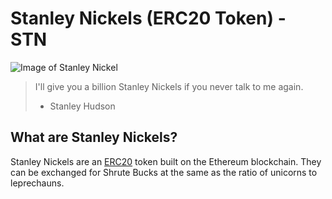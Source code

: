 # Stanley Nickels (ERC20 Token) - STN

![Image of Stanley Nickel](https://static.wikia.nocookie.net/theoffice/images/2/21/StanleyNickel.jpg/revision/latest/scale-to-width-down/200?cb=20100127201654)

> I'll give you a billion Stanley Nickels if you never talk to me again.
>
> - Stanley Hudson

## What are Stanley Nickels?

Stanley Nickels are an [ERC20](https://ethereum.org/en/developers/docs/standards/tokens/erc-20/) token built on the Ethereum blockchain. They can be exchanged for Shrute Bucks at the same as the ratio of unicorns to leprechauns.
